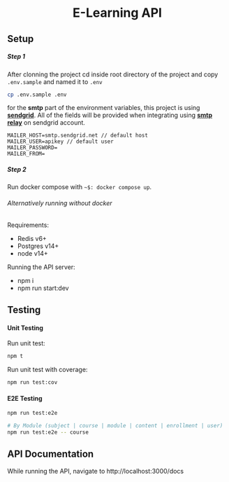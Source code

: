 <div align="center">
<h1>E-Learning API</h1>
</div>

## Setup

##### Step 1
After clonning the project cd inside root directory of the project and copy `.env.sample` and named it to `.env`
```bash
cp .env.sample .env
```

for the **smtp** part of the environment variables, this project is using **[sendgrid](https://sendgrid.com/)**.
All of the fields will be provided when integrating using **[smtp relay](https://app.sendgrid.com/guide/integrate/langs/smtp)** on sendgrid account.
```
MAILER_HOST=smtp.sendgrid.net // default host
MAILER_USER=apikey // default user
MAILER_PASSWORD=
MAILER_FROM=
```

##### Step 2
Run docker compose with `~$: docker compose up`.

###### Alternatively running without docker
Requirements:
- Redis v6+
- Postgres v14+
- node v14+

Running the API server:
- npm i
- npm run start:dev


## Testing

#### Unit Testing
Run unit test:
```bash
npm t
```

Run unit test with coverage:
```bash
npm run test:cov
```

#### E2E Testing
```bash
npm run test:e2e

# By Module (subject | course | module | content | enrollment | user)
npm run test:e2e -- course
```

## API Documentation
While running the API, navigate to http://localhost:3000/docs
